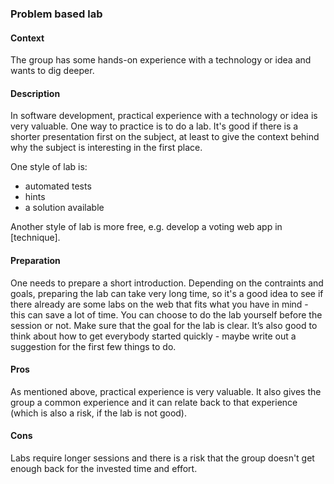### Problem based lab

#### Context
The group has some hands-on experience with a technology or idea and wants to dig deeper.

#### Description
In software development, practical experience with a technology or idea is very valuable. One way to practice is to do a lab. It's good if there is a shorter presentation first on the subject, at least to give the context behind why the subject is interesting in the first place.

One style of lab is:

* automated tests
* hints
* a solution available

Another style of lab is more free, e.g. develop a voting web app in [technique].

#### Preparation
One needs to prepare a short introduction. Depending on the contraints and goals, preparing the lab can take very long time, so it's a good idea to see if there already are some labs on the web that fits what you have in mind - this can save a lot of time. You can choose to do the lab yourself before the session or not. Make sure that the goal for the lab is clear. It’s also good to think about how to get everybody started quickly - maybe write out a suggestion for the first few things to do.

#### Pros
As mentioned above, practical experience is very valuable. It also gives the group a common experience and it can relate back to that experience (which is also a risk, if the lab is not good).

#### Cons
Labs require longer sessions and there is a risk that the group doesn't get enough back for the invested time and effort.
